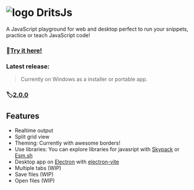 # <img src="https://alexhm.dev/logos/logoRED.svg" alt="logo"> DritsJs
A JavaScript playground for web and desktop perfect to run your snippets, practice or teach JavaScript code!
### 🔗[Try it here!](https://peckas13.github.io/dritsjs/)
### Latest release:
>Currently on Windows as a installer or portable app.
### 🏷️[2.0.0](https://github.com/peckas13/dritsjs/releases/tag/1.0.0)

## Features

- Realtime output
- Split grid view 
- Theming: Currently with awesome borders!
- Use libraries: You can explore libraries for javasript with [Skypack](https://www.skypack.dev/) or [Esm.sh](https://esm.sh/)
- Desktop app on [Electron](https://www.electronjs.org/) with [electron-vite](https://evite.netlify.app/)
- Multiple tabs (WIP)
- Save files (WIP)
- Open files (WIP)
